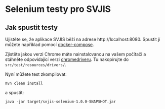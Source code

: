 # Selenium testy pro SVJIS

## Jak spustit testy

Ujistěte se, že aplikace SVJIS běží na adrese http://localhost:8080. Spustit jí můžete například pomocí [docker-compose](https://github.com/svjis/svjis-docker/tree/master/docker-compose).


Zjistěte jakou verzi Chrome máte nainstalovanou na vašem počítači a stáhněte odpovídající verzi [chromedriveru](https://chromedriver.chromium.org/downloads). Tu nakopírujte do `src/test/resources/drivers/`.


Nyní můžete test zkompilovat:

```
mvn clean install
```

a spustit:
```
java -jar target/svjis-selenium-1.0.0-SNAPSHOT.jar
```
